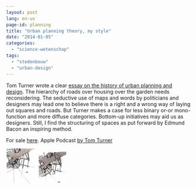 ```yaml
---
layout: post
lang: en-us
page-id: planning
title: "Urban planning theory, my style"
date: "2014-01-05"
categories:
  - "science-wetenschap"
tags:
  - "stedenbouw"
  - "urban-design"
---
```


Tom Turner wrote a clear [essay on the history of urban planning and design](https://www.gardenvisit.com/history_theory/library_online_ebooks/architecture_city_as_landscape).
The hierarchy of roads over housing over the garden needs reconsidering. The seductive
use of maps and words by politicians and designers may lead one to believe there is a
right and a wrong way of laying out squares and roads. But Turner makes a case for less
binary or-or mono-function and more diffuse categories. Bottom-up initiatives may aid us
as designers. Still, I find the structuring of spaces as put forward by Edmund Bacon an
inspiring method.

For sale [here](https://www.taylorfrancis.com/books/mono/10.4324/9781315024868/city-landscape-tom-turner).
Apple Podcast <a href="https://podcasts.apple.com/us/podcast/city-as-landscape-architecture/id1492008414">by Tom Turner</a>

![20140105-213730.jpg](/assets/img/blog/20140105-213730.jpg)

